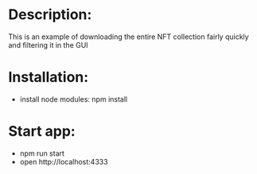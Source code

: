 # Description:

This is an example of downloading the entire NFT collection fairly quickly and filtering it in the GUI

# Installation:

- install node modules: npm install

# Start app:

- npm run start
- open http://localhost:4333
